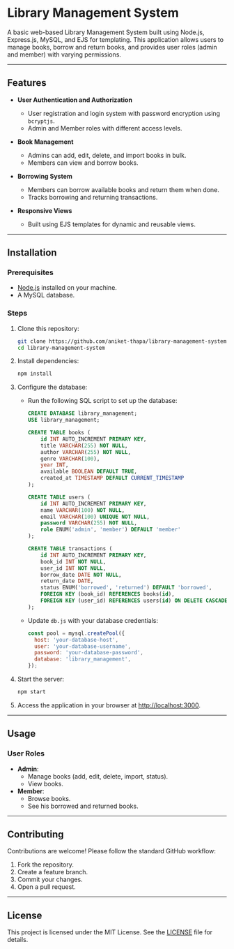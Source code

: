 # Library Management System

A basic web-based Library Management System built using Node.js, Express.js, MySQL, and EJS for templating. This application allows users to manage books, borrow and return books, and provides user roles (admin and member) with varying permissions.

---

## Features

- **User Authentication and Authorization**

  - User registration and login system with password encryption using `bcryptjs`.
  - Admin and Member roles with different access levels.

- **Book Management**

  - Admins can add, edit, delete, and import books in bulk.
  - Members can view and borrow books.

- **Borrowing System**

  - Members can borrow available books and return them when done.
  - Tracks borrowing and returning transactions.

- **Responsive Views**
  - Built using EJS templates for dynamic and reusable views.

---

## Installation

### Prerequisites

- [Node.js](https://nodejs.org/) installed on your machine.
- A MySQL database.

### Steps

1. Clone this repository:

   ```bash
   git clone https://github.com/aniket-thapa/library-management-system.git
   cd library-management-system
   ```

2. Install dependencies:

   ```bash
   npm install
   ```

3. Configure the database:

   - Run the following SQL script to set up the database:

     ```sql
     CREATE DATABASE library_management;
     USE library_management;

     CREATE TABLE books (
         id INT AUTO_INCREMENT PRIMARY KEY,
         title VARCHAR(255) NOT NULL,
         author VARCHAR(255) NOT NULL,
         genre VARCHAR(100),
         year INT,
         available BOOLEAN DEFAULT TRUE,
         created_at TIMESTAMP DEFAULT CURRENT_TIMESTAMP
     );

     CREATE TABLE users (
         id INT AUTO_INCREMENT PRIMARY KEY,
         name VARCHAR(100) NOT NULL,
         email VARCHAR(100) UNIQUE NOT NULL,
         password VARCHAR(255) NOT NULL,
         role ENUM('admin', 'member') DEFAULT 'member'
     );

     CREATE TABLE transactions (
         id INT AUTO_INCREMENT PRIMARY KEY,
         book_id INT NOT NULL,
         user_id INT NOT NULL,
         borrow_date DATE NOT NULL,
         return_date DATE,
         status ENUM('borrowed', 'returned') DEFAULT 'borrowed',
         FOREIGN KEY (book_id) REFERENCES books(id),
         FOREIGN KEY (user_id) REFERENCES users(id) ON DELETE CASCADE
     );
     ```

   - Update `db.js` with your database credentials:
     ```javascript
     const pool = mysql.createPool({
       host: 'your-database-host',
       user: 'your-database-username',
       password: 'your-database-password',
       database: 'library_management',
     });
     ```

4. Start the server:

   ```bash
   npm start
   ```

5. Access the application in your browser at [http://localhost:3000](http://localhost:3000).

---

## Usage

### User Roles

- **Admin**:
  - Manage books (add, edit, delete, import, status).
  - View books.
- **Member**:
  - Browse books.
  - See his borrowed and returned books.

---

## Contributing

Contributions are welcome! Please follow the standard GitHub workflow:

1. Fork the repository.
2. Create a feature branch.
3. Commit your changes.
4. Open a pull request.

---

## License

This project is licensed under the MIT License. See the [LICENSE](LICENSE) file for details.

